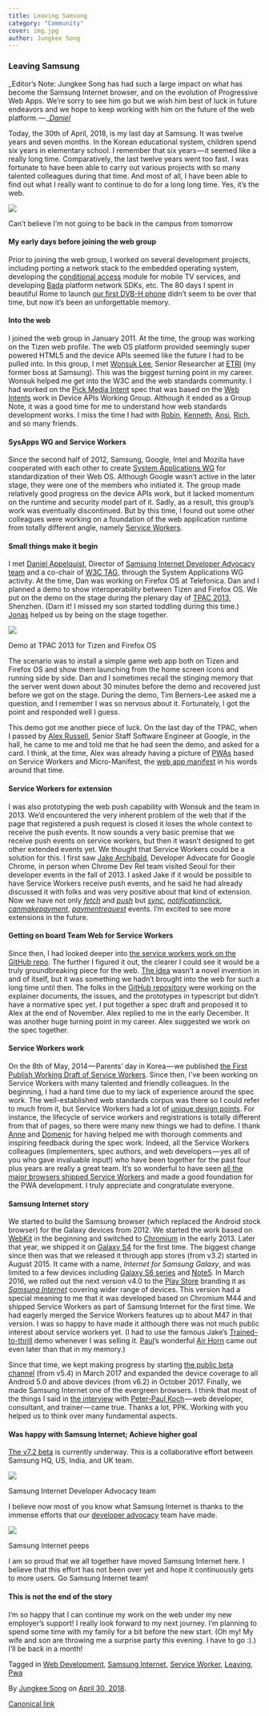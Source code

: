 ```yaml
---
title: Leaving Samsung
category: "Community"
cover: img.jpg
author: Jungkee Song
---
```


### Leaving Samsung

_Editor’s Note: Jungkee Song has had such a large impact on what has become the Samsung Internet browser, and on the evolution of Progressive Web Apps. We’re sorry to see him go but we wish him best of luck in future endeavors and we hope to keep working with him on the future of the web platform. — _[_Daniel_](https://medium.com/u/c14ea4c7e1fd)

Today, the 30th of April, 2018, is my last day at Samsung. It was twelve years and seven months. In the Korean educational system, children spend six years in elementary school. I remember that six years — it seemed like a really long time. Comparatively, the last twelve years went too fast. I was fortunate to have been able to carry out various projects with so many talented colleagues during that time. And most of all, I have been able to find out what I really want to continue to do for a long long time. Yes, it’s the web.

![](https://cdn-images-1.medium.com/max/800/1*7knC-gIse6kIyaxtAKCIbA.jpeg)

Can’t believe I’m not going to be back in the campus from tomorrow

#### **My early days before joining the web group**

Prior to joining the web group, I worked on several development projects, including porting a network stack to the embedded operating system, developing the [conditional access](https://en.wikipedia.org/wiki/Conditional_access) module for mobile TV services, and developing [Bada](https://en.wikipedia.org/wiki/Bada) platform network SDKs, etc. The 80 days I spent in beautiful Rome to launch [our first DVB-H phone](https://www.gsmarena.com/samsung_p910-1440.php) didn’t seem to be over that time, but now it’s been an unforgettable memory.

#### **Into the web**

I joined the web group in January 2011. At the time, the group was working on the Tizen web profile. The web OS platform provided seemingly super powered HTML5 and the device APIs seemed like the future I had to be pulled into. In this group, I met [Wonsuk Lee](https://twitter.com/Wonsuk73), Senior Researcher at [ETRI](https://www.etri.re.kr/eng/main/main.etri) (my former boss at Samsung). This was the biggest turning point in my career. Wonsuk helped me get into the W3C and the web standards community. I had worked on the [Pick Media Intent](http://www.w3.org/TR/2014/NOTE-gallery-20140114/) spec that was based on the [Web Intents](http://www.w3.org/TR/web-intents/) work in Device APIs Working Group. Although it ended as a Group Note, it was a good time for me to understand how web standards development works. I miss the time I had with [Robin](https://twitter.com/robinberjon), [Kenneth](https://twitter.com/kennethrohde), [Ansi](https://twitter.com/anssik), [Rich](https://twitter.com/richtibbett), and so many friends.

#### **SysApps WG and Service Workers**

Since the second half of 2012, Samsung, Google, Intel and Mozilla have cooperated with each other to create [System Applications WG](http://www.w3.org/2012/sysapps/) for standardization of their Web OS. Although Google wasn’t active in the later stage, they were one of the members who initiated it. The group made relatively good progress on the device APIs work, but it lacked momentum on the runtime and security model part of it. Sadly, as a result, this group’s work was eventually discontinued. But by this time, I found out some other colleagues were working on a foundation of the web application runtime from totally different angle, namely [Service Workers](https://github.com/w3c/ServiceWorker).

#### **Small things make it begin**

I met [Daniel Appelquist](https://twitter.com/torgo), Director of [Samsung Internet Developer Advocacy team](https://samsunginter.net/team) and a co-chair of [W3C TAG](https://www.w3.org/2001/tag/), through the System Applications WG activity. At the time, Dan was working on Firefox OS at Telefonica. Dan and I planned a demo to show interoperability between Tizen and Firefox OS. We put on the demo on the stage during the plenary day of [TPAC 2013](https://www.w3.org/wiki/TPAC/2013), Shenzhen. (Darn it! I missed my son started toddling during this time.) [Jonas](https://twitter.com/SickingJ) helped us by being on the stage together.

![](https://cdn-images-1.medium.com/max/800/1*jYQ4XG0YjYqoP_LcaGl13A.jpeg)

Demo at TPAC 2013 for Tizen and Firefox OS

The scenario was to install a simple game web app both on Tizen and Firefox OS and show them launching from the home screen icons and running side by side. Dan and I sometimes recall the stinging memory that the server went down about 30 minutes before the demo and recovered just before we got on the stage. During the demo, Tim Berners-Lee asked me a question, and I remember I was so nervous about it. Fortunately, I got the point and responded well I guess.

This demo got me another piece of luck. On the last day of the TPAC, when I passed by [Alex Russell](https://twitter.com/slightlylate), Senior Staff Software Engineer at Google, in the hall, he came to me and told me that he had seen the demo, and asked for a card. I think, at the time, Alex was already having a picture of [PWAs](https://developer.mozilla.org/en-US/Apps/Progressive) based on Service Workers and Micro-Manifest, the [web app manifest](https://w3c.github.io/manifest/) in his words around that time.

#### **Service Workers for extension**

I was also prototyping the web push capability with Wonsuk and the team in 2013. We’d encountered the very inherent problem of the web that if the page that registered a push request is closed it loses the whole context to receive the push events. It now sounds a very basic premise that we receive push events on service workers, but then it wasn’t designed to get other extended events yet. We thought that Service Workers could be a solution for this. I first saw [Jake Archibald](https://twitter.com/jaffathecake), Developer Advocate for Google Chrome, in person when Chrome Dev Rel team visited Seoul for their developer events in the fall of 2013. I asked Jake if it would be possible to have Service Workers receive push events, and he said he had already discussed it with folks and was very positive about that kind of extension. Now we have not only [_fetch_](https://w3c.github.io/ServiceWorker/#service-worker-global-scope-fetch-event) and [_push_](https://w3c.github.io/push-api/#dfn-push) but [_sync_](https://wicg.github.io/BackgroundSync/spec/#sync-event), [_notificationclick_](https://notifications.spec.whatwg.org/#dom-serviceworkerglobalscope-onnotificationclick), [_canmakepayment_](https://w3c.github.io/payment-handler/#dom-canmakepaymentevent), [_paymentrequest_](https://w3c.github.io/payment-handler/#the-paymentrequestevent) events. I’m excited to see more extensions in the future.

#### **Getting on board Team Web for Service Workers**

Since then, I had looked deeper into [the service workers work on the GitHub repo](https://github.com/w3c/ServiceWorker). The further I figured it out, the clearer I could see it would be a truly groundbreaking piece for the web. [The idea](https://w3c.github.io/ServiceWorker/#motivations) wasn’t a novel invention in and of itself, but it was something we hadn’t brought into the web for such a long time until then. The folks in the [GitHub repository](https://github.com/w3c/ServiceWorker) were working on the explainer documents, the issues, and the prototypes in typescript but didn’t have a normative spec yet. I put together a spec draft and proposed it to Alex at the end of November. Alex replied to me in the early December. It was another huge turning point in my career. Alex suggested we work on the spec together.

#### **Service Workers work**

On the 8th of May, 2014 — Parents’ day in Korea — we published [the First Publish Working Draft of Service Workers](http://www.w3.org/TR/2014/WD-service-workers-20140508/). Since then, I’ve been working on Service Workers with many talented and friendly colleagues. In the beginning, I had a hard time due to my lack of experience around the spec work. The well-established web standards corpus was there so I could refer to much from it, but Service Workers had a lot of [unique design points](https://github.com/w3c/ServiceWorker/blob/master/explainer.md). For instance, the lifecycle of service workers and registrations is totally different from that of pages, so there were many new things we had to define. I thank [Anne](https://twitter.com/annevk) and [Domenic](https://twitter.com/domenic) for having helped me with thorough comments and inspiring feedback during the spec work. Indeed, all the Service Workers colleagues (implementers, spec authors, and web developers — yes all of you who gave invaluable input!) who have been together for the past four plus years are really a great team. It’s so wonderful to have seen [all the major browsers shipped Service Workers](https://jakearchibald.github.io/isserviceworkerready/) and made a good foundation for the PWA development. I truly appreciate and congratulate everyone.

#### **Samsung Internet story**

We started to build the Samsung browser (which replaced the Android stock browser) for the Galaxy devices from 2012. We started the work based on [WebKit](https://webkit.org/) in the beginning and switched to [Chromium](https://www.chromium.org/) in the early 2013. Later that year, we shipped it on [Galaxy S4](https://en.wikipedia.org/wiki/Samsung_Galaxy_S4) for the first time. The biggest change since then was that we released it through app stores (from v3.2) started in August 2015. It came with a name, _Internet for Samsung Galaxy_, and was limited to a few devices including [Galaxy S6 series](https://en.wikipedia.org/wiki/Samsung_Galaxy_S6) and [Note5](https://en.wikipedia.org/wiki/Samsung_Galaxy_Note_5). In March 2016, we rolled out the next version v4.0 to the [Play Store](https://play.google.com/store/apps/details?id=com.sec.android.app.sbrowser&hl=en) branding it as [_Samsung Internet_](https://developer.samsung.com/internet#android-overview) covering wider range of devices. This version had a special meaning to me that it was developed based on Chromium M44 and shipped Service Workers as part of Samsung Internet for the first time. We had eagerly merged the Service Workers features up to about M47 in that version. I was so happy to have made it although there was not much public interest about service workers yet. (I had to use the famous Jake’s [Trained-to-thrill](https://jakearchibald.github.io/trained-to-thrill/) demo whenever I was selling it. [Paul](https://twitter.com/Paul_Kinlan)’s wonderful [Air Horn](https://airhorner.com/) came out even later than that in my memory.)

Since that time, we kept making progress by starting [the public beta channel](https://play.google.com/store/apps/details?id=com.sec.android.app.sbrowser.beta&hl=en_US) (from v5.4) in March 2017 and expanded the device coverage to all Android 5.0 and above devices (from v6.2) in October 2017. Finally, we made Samsung Internet one of the evergreen browsers. I think that most of the things I said in [the interview](https://www.smashingmagazine.com/2016/10/whats-the-deal-with-the-samsung-internet-browser/) with [Peter-Paul Koch](https://twitter.com/ppk) — web developer, consultant, and trainer — came true. Thanks a lot, PPK. Working with you helped us to think over many fundamental aspects.

#### **Was happy with Samsung Internet; Achieve higher goal**

[The v7.2 beta](https://play.google.com/store/apps/details?id=com.sec.android.app.sbrowser.beta&hl=en_US) is currently underway. This is a collaborative effort between Samsung HQ, US, India, and UK team.

![](https://cdn-images-1.medium.com/max/800/1*SnNfPm2-Sb7nLxJSFInXvA.jpeg)

Samsung Internet Developer Advocacy team

I believe now most of you know what Samsung Internet is thanks to the immense efforts that our [developer advocacy](https://twitter.com/samsunginternet) team have made.

![](https://cdn-images-1.medium.com/max/800/1*JqKID_7eym2zo2_qFFMHQA.png)

Samsung Internet peeps

I am so proud that we all together have moved Samsung Internet here. I believe that this effort has not been over yet and hope it continuously gets to more users. Go Samsung Internet team!

#### **This is not the end of the story**

I’m so happy that I can continue my work on the web under my new employer’s support! I really look forward to my next journey. I’m planning to spend some time with my family for a bit before the new start. (Oh my! My wife and son are throwing me a surprise party this evening. I have to go :).) I’ll be back in a month!

Tagged in [Web Development](https://medium.com/tag/web-development), [Samsung Internet](https://medium.com/tag/samsung-internet), [Service Worker](https://medium.com/tag/service-worker), [Leaving](https://medium.com/tag/leaving), [Pwa](https://medium.com/tag/pwa)

By [Jungkee Song](https://medium.com/@jungkees) on [April 30, 2018](https://medium.com/p/3b3c362870dd).

[Canonical link](https://medium.com/@jungkees/leaving-samsung-3b3c362870dd)

